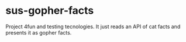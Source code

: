# sus-gopher-facts
Project 4fun and testing tecnologies. It just reads an API of cat facts and presents it as gopher facts.
